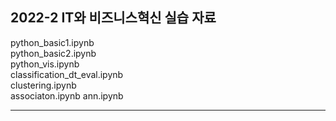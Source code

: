## 2022-2 IT와 비즈니스혁신 실습 자료


python_basic1.ipynb  
python_basic2.ipynb  
python_vis.ipynb   
classification_dt_eval.ipynb   
clustering.ipynb   
associaton.ipynb 
ann.ipynb

----------------------------------
